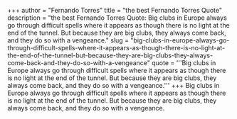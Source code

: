 +++
author = "Fernando Torres"
title = "the best Fernando Torres Quote"
description = "the best Fernando Torres Quote: Big clubs in Europe always go through difficult spells where it appears as though there is no light at the end of the tunnel. But because they are big clubs, they always come back, and they do so with a vengeance."
slug = "big-clubs-in-europe-always-go-through-difficult-spells-where-it-appears-as-though-there-is-no-light-at-the-end-of-the-tunnel-but-because-they-are-big-clubs-they-always-come-back-and-they-do-so-with-a-vengeance"
quote = '''Big clubs in Europe always go through difficult spells where it appears as though there is no light at the end of the tunnel. But because they are big clubs, they always come back, and they do so with a vengeance.'''
+++
Big clubs in Europe always go through difficult spells where it appears as though there is no light at the end of the tunnel. But because they are big clubs, they always come back, and they do so with a vengeance.
